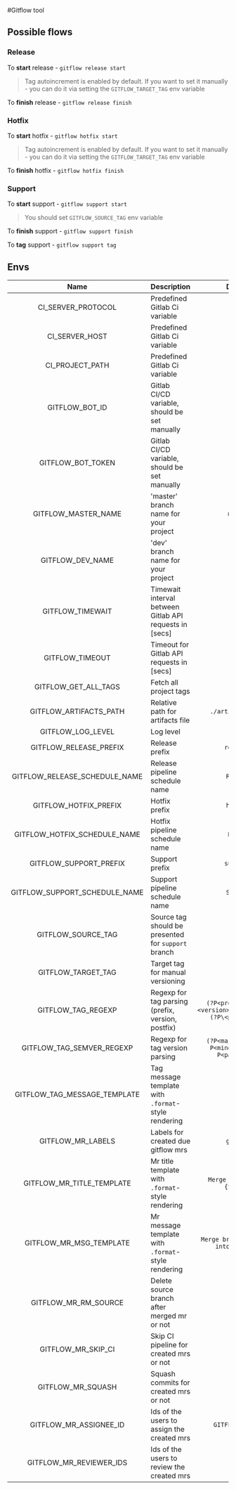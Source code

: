 #Gitflow tool

## Possible flows

### Release

To **start** release - `gitflow release start`
> Tag autoincrement is enabled by default. If you want to set it manually - you can do it via setting the `GITFLOW_TARGET_TAG` env variable

To **finish** release - `gitflow release finish`


### Hotfix

To **start** hotfix - `gitflow hotfix start`
> Tag autoincrement is enabled by default. If you want to set it manually - you can do it via setting the `GITFLOW_TARGET_TAG` env variable

To **finish** hotfix - `gitflow hotfix finish`


### Support

To **start** support - `gitflow support start`
> You should set `GITFLOW_SOURCE_TAG` env variable

To **finish** support - `gitflow support finish`

To **tag** support - `gitflow support tag`

## Envs
|             Name              | Description                                             |                           Default                           |
|:-----------------------------:|:--------------------------------------------------------|:-----------------------------------------------------------:|
|      CI_SERVER_PROTOCOL       | Predefined Gitlab Ci variable                           |                              -                              |
|        CI_SERVER_HOST         | Predefined Gitlab Ci variable                           |                              -                              |
|        CI_PROJECT_PATH        | Predefined Gitlab Ci variable                           |                              -                              |
|        GITFLOW_BOT_ID         | Gitlab CI/CD variable, should be set manually           |                              -                              |
|       GITFLOW_BOT_TOKEN       | Gitlab CI/CD variable, should be set manually           |                              -                              |
|      GITFLOW_MASTER_NAME      | 'master' branch name for your project                   |                          `master`                           |
|       GITFLOW_DEV_NAME        | 'dev' branch name for your project                      |                            `dev`                            |
|       GITFLOW_TIMEWAIT        | Timewait interval between Gitlab API requests in [secs] |                             `5`                             |
|        GITFLOW_TIMEOUT        | Timeout for Gitlab API requests in [secs]               |                            `30`                             |
|     GITFLOW_GET_ALL_TAGS      | Fetch all project tags                                  |                           `true`                            |
|    GITFLOW_ARTIFACTS_PATH     | Relative path for artifacts file                        |                     `./artifacts.json`                      |
|       GITFLOW_LOG_LEVEL       | Log level                                               |                           `INFO`                            |
|    GITFLOW_RELEASE_PREFIX     | Release prefix                                          |                         `release/`                          |
| GITFLOW_RELEASE_SCHEDULE_NAME | Release pipeline schedule name                          |                          `RELEASE`                          |
|     GITFLOW_HOTFIX_PREFIX     | Hotfix prefix                                           |                          `hotfix/`                          |
| GITFLOW_HOTFIX_SCHEDULE_NAME  | Hotfix pipeline schedule name                           |                          `HOTFIX`                           |
|    GITFLOW_SUPPORT_PREFIX     | Support prefix                                          |                         `support/`                          |
| GITFLOW_SUPPORT_SCHEDULE_NAME | Support pipeline schedule name                          |                          `SUPPORT`                          |
|      GITFLOW_SOURCE_TAG       | Source tag should be presented for `support` branch     |                            `""`                             |
|      GITFLOW_TARGET_TAG       | Target tag for manual versioning                        |                            `""`                             |
|      GITFLOW_TAG_REGEXP       | Regexp for tag parsing (prefix, version, postfix)       | `(?P<prefix>.*)(?P\<version>\d+\.\d+\.\d+)(?P\<postfix>.*)` |
|   GITFLOW_TAG_SEMVER_REGEXP   | Regexp for tag version parsing                          |      `(?P<major>\d+)\.(?P<minor>\d+)\.(?P<patch>\d+)`       |
| GITFLOW_TAG_MESSAGE_TEMPLATE  | Tag message template with `.format`-style rendering     |                           `{tag}`                           |
|       GITFLOW_MR_LABELS       | Labels for created due gitflow mrs                      |                          `gitflow`                          |
|   GITFLOW_MR_TITLE_TEMPLATE   | Mr title template with `.format`-style rendering        |                `Merge {source} to {target}`                 |
|    GITFLOW_MR_MSG_TEMPLATE    | Mr message template with `.format`-style rendering      |            `Merge branch {source} into {target}`            |
|     GITFLOW_MR_RM_SOURCE      | Delete source branch after merged mr or not             |                           `false`                           |
|      GITFLOW_MR_SKIP_CI       | Skip CI pipeline for created mrs or not                 |                           `true`                            |
|       GITFLOW_MR_SQUASH       | Squash commits for created mrs or not                   |                           `false`                           |
|    GITFLOW_MR_ASSIGNEE_ID     | Ids of the users to assign the created mrs              |                      `GITFLOW_BOT_ID`                       |
|    GITFLOW_MR_REVIEWER_IDS    | Ids of the users to review the created mrs              |                             ``                              |